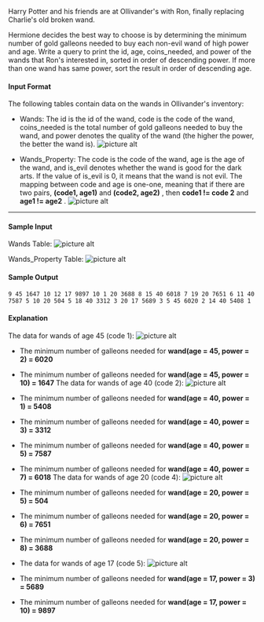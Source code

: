 Harry Potter and his friends are at Ollivander's with Ron, finally replacing Charlie's old broken wand.

Hermione decides the best way to choose is by determining the minimum number of gold galleons needed to buy each non-evil wand of high power and age. Write a query to print the id, age, coins_needed, and power of the wands that Ron's interested in, sorted in order of descending power. If more than one wand has same power, sort the result in order of descending age.

#### Input Format ####

The following tables contain data on the wands in Ollivander's inventory:

* Wands: The id is the id of the wand, code is the code of the wand, coins_needed is the total number of gold galleons needed to buy the wand, and power denotes the quality of the wand (the higher the power, the better the wand is).
![picture alt](https://s3.amazonaws.com/hr-challenge-images/19502/1458538092-b2a8163a74-ScreenShot2016-03-08at12.13.39AM.png)

* Wands_Property: The code is the code of the wand, age is the age of the wand, and is_evil denotes whether the wand is good for the dark arts. If the value of is_evil is 0, it means that the wand is not evil. The mapping between code and age is one-one, meaning that if there are two pairs, __(code1, age1)__ and __(code2, age2)__ , then __code1 != code 2__ and __age1 != age2__ .
![picture alt](https://s3.amazonaws.com/hr-challenge-images/19502/1458538221-18c4092b7d-ScreenShot2016-03-08at12.13.53AM.png)

--- 
#### Sample Input ####

Wands Table:
![picture alt](https://s3.amazonaws.com/hr-challenge-images/19502/1458538559-51bf29644e-ScreenShot2016-03-21at10.34.41AM.png)

Wands_Property Table:
![picture alt](https://s3.amazonaws.com/hr-challenge-images/19502/1458538583-fd514566f9-ScreenShot2016-03-21at10.34.28AM.png)

#### Sample Output ####

`
9 45 1647 10
12 17 9897 10
1 20 3688 8
15 40 6018 7
19 20 7651 6
11 40 7587 5
10 20 504 5
18 40 3312 3
20 17 5689 3
5 45 6020 2
14 40 5408 1
`
#### Explanation ####

The data for wands of age 45 (code 1):
![picture alt](https://s3.amazonaws.com/hr-challenge-images/19502/1458539700-2f319702ab-ScreenShot2016-03-21at11.23.06AM.png)

* The minimum number of galleons needed for __wand(age = 45, power = 2) = 6020__
* The minimum number of galleons needed for __wand(age = 45, power = 10) = 1647__
The data for wands of age 40 (code 2):
![picture alt](https://s3.amazonaws.com/hr-challenge-images/19502/1458539909-ab79f7ff95-ScreenShot2016-03-21at11.23.14AM.png)

* The minimum number of galleons needed for __wand(age = 40, power = 1) = 5408__
* The minimum number of galleons needed for __wand(age = 40, power = 3) = 3312__
* The minimum number of galleons needed for __wand(age = 40, power = 5) = 7587__
* The minimum number of galleons needed for __wand(age = 40, power = 7) = 6018__
The data for wands of age 20 (code 4):
![picture alt](https://s3.amazonaws.com/hr-challenge-images/19502/1458540035-d950b9c900-ScreenShot2016-03-21at11.23.25AM.png)

* The minimum number of galleons needed for __wand(age = 20, power = 5) = 504__
* The minimum number of galleons needed for __wand(age = 20, power = 6) = 7651__
* The minimum number of galleons needed for __wand(age = 20, power = 8) = 3688__
* The data for wands of age 17 (code 5):
![picture alt](https://s3.amazonaws.com/hr-challenge-images/19502/1458540132-79fd7b916b-ScreenShot2016-03-21at11.23.34AM.png)

* The minimum number of galleons needed for __wand(age = 17, power = 3) = 5689__
* The minimum number of galleons needed for __wand(age = 17, power = 10) = 9897__
